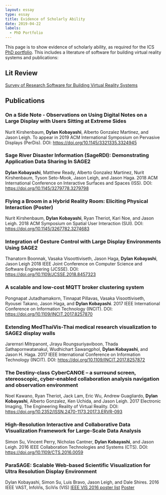 ```yaml
---
layout: essay
type: essay
title: Evidence of Scholarly Ability
date: 2019-04-22
labels:
  - PhD Portfolio
---
```


This page is to show evidence of scholarly ability, as required for the ICS [PhD portfolio](http://www.ics.hawaii.edu/academics/graduate-degree-programs/ph-d-in-ics/#phd-portfolio). This includes a literature of software for building virtual reality systems and publications:



## Lit Review

[Survey of Research Software for Building Virtual Reality Systems](https://d-k-k.github.io/essays/)

## Publications


### On a Side Note - Observations on Using Digital Notes on a Large Display with Users Sitting at Extreme Sides

Nurit Kirshenbaum, **Dylan Kobayashi**, Alberto Gonzalez Martinez, and Jason Leigh.
To appear in 2019 ACM International Symposium on Pervasive Displays (PerDis).
DOI: https://doi.org/10.1145/3321335.3324945


### Sage River Disaster Information (SageRDI): Demonstrating Application Data Sharing In SAGE2
**Dylan Kobayashi**, Matthew Ready, Alberto Gonzalez Martinez, Nurit Kirshenbaum, Tyson Seto-Mook, Jason Leigh, and Jason Haga.
2018 ACM International Conference on Interactive Surfaces and Spaces (ISS).
DOI: https://doi.org/10.1145/3279778.3279798


### Flying a Broom in a Hybrid Reality Room: Eliciting Physical Interaction (Poster)
Nurit Kirshenbaum, **Dylan Kobayashi**, Ryan Theriot, Kari Noe, and Jason Leigh.
2018 ACM Symposium on Spatial User Interaction (SUI).
DOI: https://doi.org/10.1145/3267782.3274683


### Integration of Gesture Control with Large Display Environments Using SAGE2
Thanatorn Boonnak, Vasaka Visoottiviseth, Jason Haga, **Dylan Kobayashi**, Jason Leigh
2018 IEEE Joint Conference on Computer Science and Software Engineering (JCSSE).
DOI: https://doi.org/10.1109/JCSSE.2018.8457323


### A scalable and low-cost MQTT broker clustering system
Pongnapat Jutadhamakorn, Tinnapat Pillavas, Vasaka Visoottiviseth, Ryousei Takano, Jason Haga, and **Dylan Kobayashi**. 
2017 IEEE International Conference on Information Technology (INCIT).
DOI: https://doi.org/10.1109/INCIT.2017.8257870


### Extending MedThaiVis-Thai medical research visualization to SAGE2 display walls
Jarernsri Mitrpanont, Jirayu Roungsuriyaviboon, Thada Sathapornwatanakul, Wudhichart Sawangphol, **Dylan Kobayashi**, and Jason H. Haga.
2017 IEEE International Conference on Information Technology (INCIT).
DOI: https://doi.org/10.1109/INCIT.2017.8257872


### The Destiny-class CyberCANOE – a surround screen, stereoscopic, cyber-enabled collaboration analysis navigation and observation environment
Noel Kawano, Ryan Theriot, Jack Lam, Eric Wu, Andrew Guagliardo, **Dylan Kobayashi**, Alberto Gonzalez, Ken Uchida, and Jason Leigh.
2017 Electronic Imaging, The Engineering Reality of Virtual Reality.
DOI: https://doi.org/10.2352/ISSN.2470-1173.2017.3.ERVR-093


### High-Resolution Interactive and Collaborative Data Visualization Framework for Large-Scale Data Analysis
Simon Su, Vincent Perry, Nicholas Cantner, **Dylan Kobayashi**, and Jason Leigh.
2016 IEEE Collaboration Technologies and Systems (CTS).
DOI: https://doi.org/10.1109/CTS.2016.0059

### ParaSAGE: Scalable Web-based Scientific Visualization for Ultra Resolution Display Environment
Dylan Kobayashi, Simon Su, Luis Bravo, Jason Leigh, and Dale Shires.
2016 IEEE VAST, InfoVis, SciVis (VIS)
[IEEE VIS 2016 poster list](http://ieeevis.org/year/2016/info/overview-amp-topics/posters)
[Poster](http://lava.manoa.hawaii.edu/wp-content/uploads/2014/07/ParaSAGEposter-ieee.pdf)








